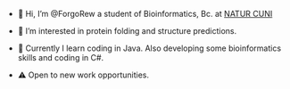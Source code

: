 - 👋 Hi, I’m @ForgoRew a student of Bioinformatics, Bc. at [NATUR CUNI](https://www.natur.cuni.cz/eng)
- 👀 I’m interested in protein folding and structure predictions.
- 🌱 Currently I learn coding in Java. Also developing some bioinformatics skills and coding in C#.

- ⚠️ Open to new work opportunities.
<!---
- 💞️ I’m looking to collaborate on ...
- 📫 How to reach me ...
--->
<!---
ForgoRew/ForgoRew is a ✨ special ✨ repository because its `README.md` (this file) appears on your GitHub profile.
You can click the Preview link to take a look at your changes.
--->
